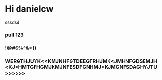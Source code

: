 # Hi danielcw
sssdsd
### pull 123
### !@#$%^&*()
### WERGTHJUYK<<KMJNHFGTDEEGTRHJMK<JMHNFGDSEMJH<KJ<HMTGFHGMJKMJNFBSDFGNHMJ<KJMGNFSDAGHYJTU<KJMHTGF>>>>>>>